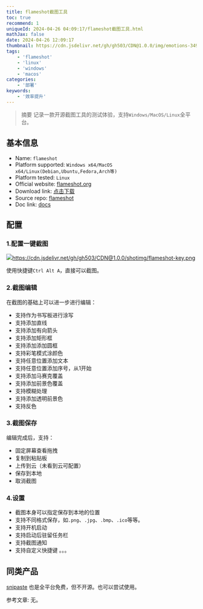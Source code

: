 ```yaml
---
title: flameshot截图工具
toc: true
recommend: 1
uniqueId: 2024-04-26 04:09:17/flameshot截图工具.html
mathJax: false
date: 2024-04-26 12:09:17
thumbnail: https://cdn.jsdelivr.net/gh/gh503/CDN@1.0.0/img/emotions-3490223_1920.jpg
tags:
    - 'flameshot'
    - 'linux'
    - 'windows'
    - 'macos'
categories:
    - '部署'
keywords:
    - '效率提升'
---
```

> 摘要
记录一款开源截图工具的测试体验，支持`Windows/MacOS/Linux`全平台。
<!-- more -->
## 基本信息

- Name: `flameshot`
- Platform supported: `Windows x64/MacOS x64/Linux(Debian,Ubuntu,Fedora,Arch等)`
- Platform tested: `Linux`
- Official website: [flameshot.org](https://flameshot.org/)
- Download link: [点击下载](https://flameshot.org/#download)
- Source repo: [flameshot](https://github.com/flameshot-org/flameshot)
- Doc link: [docs](https://flameshot.org/docs/)

## 配置

### 1.配置一键截图
![](flameshot-key)https://cdn.jsdelivr.net/gh/gh503/CDN@1.0.0/shotimg/flameshot-key.png

使用快捷键`Ctrl Alt A`，直接可以截图。

### 2.截图编辑
在截图的基础上可以进一步进行编辑：
- 支持作为书写板进行涂写
- 支持添加直线
- 支持添加有向箭头
- 支持添加矩形框
- 支持添加添加圆框
- 支持彩笔模式涂颜色
- 支持任意位置添加文本
- 支持任意位置添加序号，从1开始
- 支持添加马赛克覆盖
- 支持添加前景色覆盖
- 支持模糊处理
- 支持添加透明前景色
- 支持反色

### 3.截图保存
编辑完成后，支持：
- 固定屏幕查看拖拽
- 复制到粘贴板
- 上传到云（未看到云可配置）
- 保存到本地
- 取消截图

### 4.设置
- 截图本身可以指定保存到本地的位置
- 支持不同格式保存，如`.png`、`.jpg`、`.bmp`、`.ico`等等。
- 支持开机启动
- 支持启动后驻留任务栏
- 支持截图通知
- 支持自定义快捷键
。。。

## 同类产品

[snipaste](https://zh.snipaste.com/) 也是全平台免费，但不开源。也可以尝试使用。

参考文章:
无。
